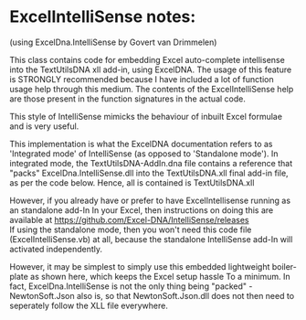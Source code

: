 # ExcelIntelliSense notes: 
(using ExcelDna.IntelliSense by Govert van Drimmelen)

This class contains code for embedding Excel auto-complete intellisense into the TextUtilsDNA xll add-in, using ExcelDNA. The usage of this feature is STRONGLY recommended because I have included a lot of function usage help through this medium. The contents of the ExcelIntelliSense help are those present in the function signatures in the actual code. 

This style of IntelliSense mimicks the behaviour of inbuilt Excel formulae and is very useful.

This implementation is what the ExcelDNA documentation refers to as 'Integrated mode' of IntelliSense (as opposed to 'Standalone mode'). In integrated mode, the TextUtilsDNA-AddIn.dna file contains a reference that "packs" ExcelDna.IntelliSense.dll into the TextUtilsDNA.xll final add-in file, as per the code below. Hence, all is contained is TextUtilsDNA.xll

However, if you already have or prefer to have ExcelIntellisense running as an standalone add-In In your Excel, then instructions on doing this are available at    https://github.com/Excel-DNA/IntelliSense/releases   
If using the standalone mode, then you won't need this code file (ExcelIntelliSense.vb) at all, because the standalone IntelliSense add-In will activated independently.

However, it may be simplest to simply use this embedded lightweight boiler-plate as shown here, which keeps the Excel setup hassle To a minimum. In fact, ExcelDna.IntelliSense is not the only thing being "packed" - NewtonSoft.Json also is, so that NewtonSoft.Json.dll does not then need to seperately follow the XLL file everywhere.
